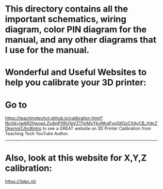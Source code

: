 # This directory contains all the important schematics, wiring diagram, color PIN diagram for the manual, and any other diagrams that I use for the manual.

# Wonderful and Useful Websites to help you calibrate your 3D printer:


# Go to 
https://teachingtechyt.github.io/calibration.html?fbclid=IwAR2HwowLZs4jnP0RU1pVZ1TmMxYbvNhqFvoGKGzCXAyCB_HdcZDkemmTJhc#intro  to see a GREAT website on 3D Printer Calibration from Teaching Tech YouTube Author.

---

# Also, look at this website for X,Y,Z calibration:
https://3dpc.nl/


